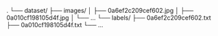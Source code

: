 .
└── dataset/
    ├── images/
    │   ├── 0a6ef2c209cef602.jpg
    │   ├── 0a010cf198105d4f.jpg
    │   └── ...
    └── labels/
        ├── 0a6ef2c209cef602.txt
        ├── 0a010cf198105d4f.txt
        └── ...